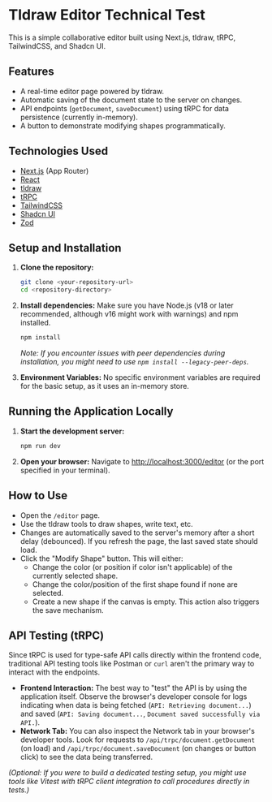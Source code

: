 # Tldraw Editor Technical Test

This is a simple collaborative editor built using Next.js, tldraw, tRPC, TailwindCSS, and Shadcn UI.

## Features

*   A real-time editor page powered by tldraw.
*   Automatic saving of the document state to the server on changes.
*   API endpoints (`getDocument`, `saveDocument`) using tRPC for data persistence (currently in-memory).
*   A button to demonstrate modifying shapes programmatically.

## Technologies Used

*   [Next.js](https://nextjs.org/) (App Router)
*   [React](https://reactjs.org/)
*   [tldraw](https://tldraw.dev/)
*   [tRPC](https://trpc.io/)
*   [TailwindCSS](https://tailwindcss.com/)
*   [Shadcn UI](https://ui.shadcn.com/)
*   [Zod](https://zod.dev/)

## Setup and Installation

1.  **Clone the repository:**
    ```bash
    git clone <your-repository-url>
    cd <repository-directory>
    ```

2.  **Install dependencies:**
    Make sure you have Node.js (v18 or later recommended, although v16 might work with warnings) and npm installed.
    ```bash
    npm install
    ```
    *Note: If you encounter issues with peer dependencies during installation, you might need to use `npm install --legacy-peer-deps`.*

3.  **Environment Variables:**
    No specific environment variables are required for the basic setup, as it uses an in-memory store.

## Running the Application Locally

1.  **Start the development server:**
    ```bash
    npm run dev
    ```

2.  **Open your browser:**
    Navigate to [http://localhost:3000/editor](http://localhost:3000/editor) (or the port specified in your terminal).

## How to Use

*   Open the `/editor` page.
*   Use the tldraw tools to draw shapes, write text, etc.
*   Changes are automatically saved to the server's memory after a short delay (debounced). If you refresh the page, the last saved state should load.
*   Click the "Modify Shape" button. This will either:
    *   Change the color (or position if color isn't applicable) of the currently selected shape.
    *   Change the color/position of the first shape found if none are selected.
    *   Create a new shape if the canvas is empty.
    This action also triggers the save mechanism.

## API Testing (tRPC)

Since tRPC is used for type-safe API calls directly within the frontend code, traditional API testing tools like Postman or `curl` aren't the primary way to interact with the endpoints.

*   **Frontend Interaction:** The best way to "test" the API is by using the application itself. Observe the browser's developer console for logs indicating when data is being fetched (`API: Retrieving document...`) and saved (`API: Saving document...`, `Document saved successfully via API.`).
*   **Network Tab:** You can also inspect the Network tab in your browser's developer tools. Look for requests to `/api/trpc/document.getDocument` (on load) and `/api/trpc/document.saveDocument` (on changes or button click) to see the data being transferred.

*(Optional: If you were to build a dedicated testing setup, you might use tools like Vitest with tRPC client integration to call procedures directly in tests.)*
